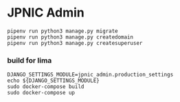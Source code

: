 # JPNIC Admin

```
pipenv run python3 manage.py migrate
pipenv run python3 manage.py createdomain
pipenv run python3 manage.py createsuperuser
```

### build for lima

```
DJANGO_SETTINGS_MODULE=jpnic_admin.production_settings
echo ${DJANGO_SETTINGS_MODULE}
sudo docker-compose build
sudo docker-compose up
```